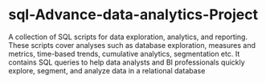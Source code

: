 # sql-Advance-data-analytics-Project
A collection of SQL scripts for data exploration, analytics, and reporting. These scripts cover analyses such as database exploration, measures and metrics, time-based trends, cumulative analytics, segmentation etc. It contains SQL queries to help data analysts and BI professionals quickly explore, segment, and analyze data in a relational database
